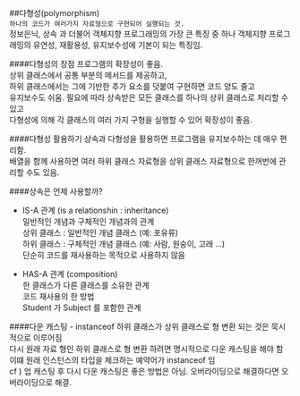 ##다형성(polymorphism)  
`하나의 코드가 여러가지 자료형으로 구현되어 실행되는 것.`  
정보은닉, 상속 과 더불어 객체지향 프로그래밍의 가장 큰 특징 중 하나
객체지향 프로그래밍의 유연성, 재활용성, 유지보수성에 기본이 되는 특징임.  

####다형성의 장점
프로그램의 확장성이 좋음.   
상위 클래스에서 공통 부분의 메서드를 제공하고,  
하위 클래스에서는 그에 기반한 추가 요소를 덧붙여 구현하면 코드 양도 줄고  
유지보수도 쉬움. 
필요에 따라 상속받은 모든 클래스를 하나의 상위 클래스로 처리할 수 있고  
다형성에 의해 각 클래스의 여러 가지 구형을 실행할 수 있어 확장성이 좋음.

####다형성 활용하기
상속과 다형성을 활용하면 프로그램을 유지보수하는 데 매우 편리함.  
배열을 함께 사용하면 여러 하위 클래스 자료형을 상위 클래스 자료형으로 한꺼번에 관리할 수도 있음.

####상속은 언제 사용할까?
* IS-A 관계 (is a relationshin : inheritance)   
 일반적인 개념과 구체적인 개념과의 관계  
 상위 클래스 : 일반적인 개념 클래스 (예: 포유류)  
 하위 클래스 : 구체적인 개념 클래스 (예: 사람, 원숭이, 고래 ...)  
 단순히 코드를 재사용하는 목적으로 사용하지 않음  
 
* HAS-A 관계 (composition)  
 한 클래스가 다른 클래스를 소유한 관계  
 코드 재사용의 한 방법  
 Student 가 Subject 를 포함한 관계
 
####다운 캐스팅 - instanceof
하위 클래스가 상위 클래스로 형 변환 되는 것은 묵시적으로 이루어짐   
다시 원래 자료 형인 하위 클래스로 형 변환 하려면 명시적으로 다운 캐스팅을 해야 함  
이떄 원래 인스턴스의 타입을 체크하는 예약어가 instanceof 임   
cf ) 업 캐스팅 후 다시 다운 캐스팅은 좋은 방법은 아님. 오버라이딩으로 해결하다면 오버라이딩으로 해결.  


 
 